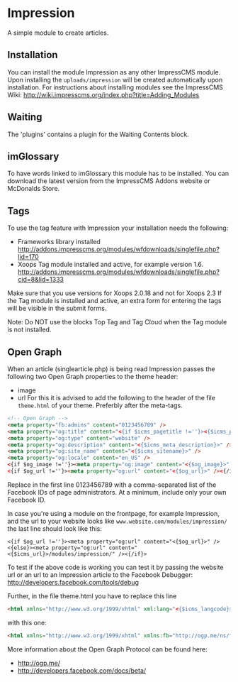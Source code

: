 # Impression

A simple module to create articles.

## Installation
You can install the module Impression as any other ImpressCMS module.
Upon installing the `uploads/impression` will be created automatically upon installation.
For instructions about installing modules see the ImpressCMS Wiki: http://wiki.impresscms.org/index.php?title=Adding_Modules

## Waiting
The 'plugins' contains a plugin for the Waiting Contents block.

## imGlossary
To have words linked to imGlossary this module has to be installed.
You can download the latest version from the ImpressCMS Addons website or McDonalds Store.

## Tags
To use the tag feature with Impression your installation needs the following:
- Frameworks library installed
    http://addons.impresscms.org/modules/wfdownloads/singlefile.php?lid=170
- Xoops Tag module installed and active, for example version 1.6. 
    http://addons.impresscms.org/modules/wfdownloads/singlefile.php?cid=8&lid=1333

Make sure that you use versions for Xoops 2.0.18 and not for Xoops 2.3
If the Tag module is installed and active, an extra form for entering the tags will be visible in the submit forms.

Note: Do NOT use the blocks Top Tag and Tag Cloud when the Tag module is not installed.

## Open Graph
When an article (singlearticle.php) is being read Impression passes the following two Open Graph properties to the theme header:
- image
- url
For this it is advised to add the following to the header of the file `theme.html` of your theme. Preferbly after the meta-tags.

```html
<!-- Open Graph -->
<meta property="fb:admins" content="0123456789" />
<meta property="og:title" content="<{if $icms_pagetitle !=''}><{$icms_pagetitle}><{else}><{$icms_sitename}><{/if}>" />
<meta property="og:type" content="website" />
<meta property="og:description" content="<{$icms_meta_description}>" />
<meta property="og:site_name" content="<{$icms_sitename}>" />
<meta property="og:locale" content="en_US" />
<{if $og_image !=''}><meta property="og:image" content="<{$og_image}>" /><{else}><meta property="og:image" content="<{$icms_url}>/images/s_poweredby.gif" /><{/if}>
<{if $og_url !=''}><meta property="og:url" content="<{$og_url}>" /><{/if}>
```
	
Replace in the first line 0123456789 with a comma-separated list of the Facebook IDs of page administrators. At a minimum, include only your own Facebook ID.
	
In case you're using a module on the frontpage, for example Impression, and the url to your website looks like `www.website.com/modules/impression/` the last line should look like this:

	<{if $og_url !=''}><meta property="og:url" content="<{$og_url}>" /><{else}><meta property="og:url" content="<{$icms_url}>/modules/impression/" /><{/if}>
	
To test if the above code is working you can test it by passing the website url or an url to an Impression article to the Facebook Debugger: http://developers.facebook.com/tools/debug

Further, in the file theme.html you have to replace this line

```html
<html xmlns="http://www.w3.org/1999/xhtml" xml:lang="<{$icms_langcode}>">
```
	
with this one:

```html
<html xmlns="http://www.w3.org/1999/xhtml" xmlns:fb="http://ogp.me/ns/fb#" xmlns:og="http://ogp.me/ns#" xml:lang="<{$icms_langcode}>">
```

More information about the Open Graph Protocol can be found here:
- http://ogp.me/
- http://developers.facebook.com/docs/beta/

